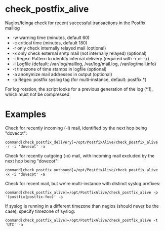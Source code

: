 # check_postfix_alive

Nagios/Icinga check for recent successful transactions in the Postfix maillog

 * -w warning time (minutes, default 60)
 * -c critical time (minutes, default 180) 
 * -r only check internally relayed mail (optional)
 * -x only check external smtp mail (not internally relayed) (optional)
 * -i Regex: Pattern to identify internal delivery (required with -r or -x)
 * -l Logfile (default: /var/log/maillog, /var/log/mail.log, /var/log/mail.info)
 * -t timezone of time stamps in logfile (optional)
 * -a anonymize mail addresses in output (optional)
 * -p Regex: postfix syslog tag (for multi-instance, default: postfix.*)

For log rotation, the script looks for a previous generation of the log (*.1), which must not be compressed.

# Examples

Check for recently incoming (-i) mail, identified by the next hop being "dovecot":

```
command[check_postfix_delivery]=/opt/PostfixAlive/check_postfix_alive -r -i 'dovecot' -a
```

Check for recently outgoing (-x) mail, with incoming mail excluded by the next hop being "dovecot":

```
command[check_postfix_outbound]=/opt/PostfixAlive/check_postfix_alive -x -i 'dovecot' -a
```

Check for recent mail, but we're multi-instance with distinct syslog prefixes:

```
command[check_postfix_alive]=/opt/PostfixAlive/check_postfix_alive -p '(postfix|postfix-foo)' -a
```

If syslog is running in a different timezone than nagios (should never be the case), specify timezone of syslog:

```
command[check_postfix_alive]=/opt/PostfixAlive/check_postfix_alive -t 'UTC' -a
```

